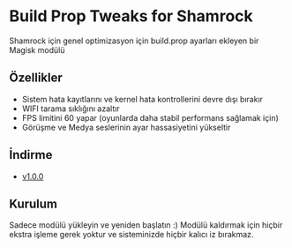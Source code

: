 # Build Prop Tweaks for Shamrock
Shamrock için genel optimizasyon için build.prop ayarları ekleyen bir Magisk modülü

## Özellikler
* Sistem hata kayıtlarını ve kernel hata kontrollerini devre dışı bırakır
* WIFI tarama sıklığını azaltır
* FPS limitini 60 yapar (oyunlarda daha stabil performans sağlamak için)
* Görüşme ve Medya seslerinin ayar hassasiyetini yükseltir

## İndirme
* [v1.0.0](https://github.com/omerakgoz34/build-prop-tweaks-shamrock/releases/download/v1.0.0/build-prop-tweaks-shamrock_v1.0.0.zip)

## Kurulum
Sadece modülü yükleyin ve yeniden başlatın :)
Modülü kaldırmak için hiçbir ekstra işleme gerek yoktur ve sisteminizde hiçbir kalıcı iz bırakmaz.

